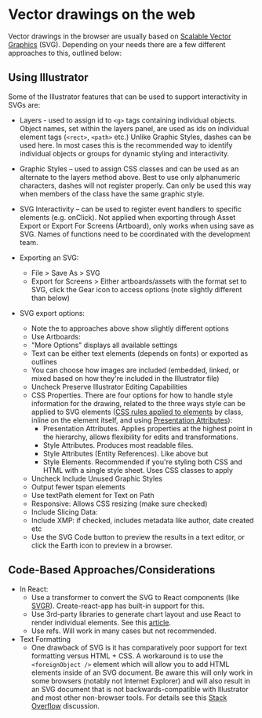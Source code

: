# Vector drawings on the web

Vector drawings in the browser are usually based on [Scalable Vector Graphics](https://developer.mozilla.org/en-US/docs/Web/SVG) (SVG). Depending on your needs there are a few different approaches to this, outlined below:

## Using Illustrator

Some of the Illustrator features that can be used to support interactivity in SVGs are:

  - Layers - used to assign id to `<g>` tags containing individual objects. Object names, set within the layers panel, are used as ids on individual element tags (`<rect>`, `<path>` etc.) Unlike Graphic Styles, dashes can be used here. In most cases this is the recommended way to identify individual objects or groups for dynamic styling and interactivity.
  - Graphic Styles – used to assign CSS classes and can be used as an alternate to the layers method above. Best to use only alphanumeric characters, dashes will not register properly. Can only be used this way when members of the class have the same graphic style.
  - SVG Interactivity – can be used to register event handlers to specific elements (e.g. onClick). Not applied when exporting through Asset Export or Export For Screens (Artboard), only works when using save as SVG. Names of functions need to be coordinated with the development team.

- Exporting an SVG:
  - File > Save As > SVG
  - Export for Screens > Either artboards/assets with the format set to SVG, click the Gear icon to access options (note slightly different than below)

- SVG export options:
  - Note the to approaches above show slightly different options
  - Use Artboards: 
  - "More Options" displays all available settings
  - Text can be either text elements (depends on fonts) or exported as outlines
  - You can choose how images are included (embedded, linked, or mixed based on how they're included in the Illustrator file)
  - Uncheck Preserve Illustrator Editing Capabilities
  - CSS Properties. There are four options for how to handle style information for the drawing, related to the three ways style can be applied to SVG elements ([CSS rules applied to elements](https://www.w3.org/TR/SVG/styling.html#StylingUsingCSS) by class, inline on the element itself, and using [Presentation Attributes](https://www.w3.org/TR/SVG/styling.html#PresentationAttributes)):
    - Presentation Attributes. Applies properties at the highest point in the hierarchy, allows flexibility for edits and transformations.
    - Style Attributes. Produces most readable files.
    - Style Attributes (Entity References). Like above but 
    - Style Elements. Recommended if you're styling both CSS and HTML with a single style sheet. Uses CSS classes to apply 
  - Uncheck Include Unused Graphic Styles
  - Output fewer tspan elements
  - Use textPath element for Text on Path
  - Responsive: Allows CSS resizing (make sure checked)
  - Include Slicing Data: 
  - Include XMP: if checked, includes metadata like author, date created etc
  - Use the SVG Code button to preview the results in a text editor, or click the Earth icon to preview in a browser.

## Code-Based Approaches/Considerations

- In React:
  - Use a transformer to convert the SVG to React components (like [SVGR](https://react-svgr.com/)). Create-react-app has built-in support for this.
  - Use 3rd-party libraries to generate chart layout and use React to render individual elements. See this [article](https://wattenberger.com/blog/react-and-d3).
  - Use refs. Will work in many cases but not recommended.
- Text Formatting
  - One drawback of SVG is it has comparatively poor support for text formatting versus HTML + CSS. A workaround is to use the `<foreignObject />` element which will allow you to add HTML elements inside of an SVG document. Be aware this will only work in some browsers (notably not Internet Explorer) and will also result in an SVG document that is not backwards-compatible with Illustrator and most other non-browser tools. For details see this [Stack Overflow](https://stackoverflow.com/questions/4991171/auto-line-wrapping-in-svg-text) discussion.
